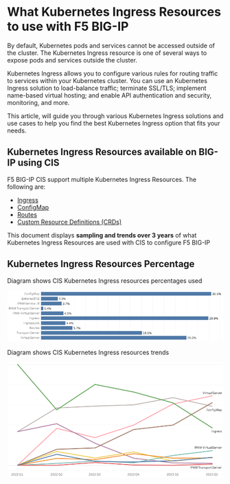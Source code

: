 # What Kubernetes Ingress Resources to use with F5 BIG-IP

By default, Kubernetes pods and services cannot be accessed outside of the cluster. The Kubernetes Ingress resource is one of several ways to expose pods and services outside the cluster.

Kubernetes Ingress allows you to configure various rules for routing traffic to services within your Kubernetes cluster. You can use an Kubernetes Ingress solution to load-balance traffic; terminate SSL/TLS; implement name-based virtual hosting; and enable API authentication and security, monitoring, and more.

This article, will guide you through various Kubernetes Ingress solutions and use cases to help you find the best Kubernetes Ingress option that fits your needs.

## Kubernetes Ingress Resources available on BIG-IP using CIS

F5 BIG-IP CIS support multiple Kubernetes Ingress Resources. The following are:

* [Ingress](https://github.com/F5Networks/k8s-bigip-ctlr/tree/master/docs/config_examples/ingress/networkingV1)
* [ConfigMap](https://github.com/F5Networks/k8s-bigip-ctlr/tree/master/docs/config_examples/configmap)
* [Routes](https://github.com/F5Networks/k8s-bigip-ctlr/tree/master/docs/config_examples/next-gen-routes)
* [Custom Resource Definitions (CRDs)](https://github.com/F5Networks/k8s-bigip-ctlr/tree/master/docs/config_examples/customResource)

This document displays **sampling and trends over 3 years** of what Kubernetes Ingress Resources are used with CIS to configure F5 BIG-IP

## Kubernetes Ingress Resources Percentage 

Diagram shows CIS Kubernetes Ingress resources percentages used

![percentages](https://github.com/mdditt2000/kubernetes-1-26/blob/main/k8s-resources/diagram/2023-03-10_12-49-32.png)

Diagram shows CIS Kubernetes Ingress resources trends

![chart](https://github.com/mdditt2000/kubernetes-1-26/blob/main/k8s-resources/diagram/2023-03-10_12-50-34.png)